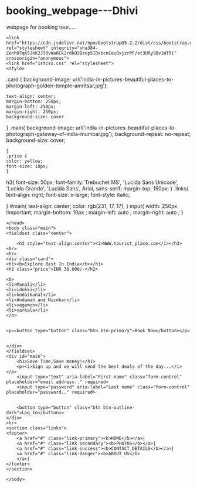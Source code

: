 # booking_webpage---Dhivi
webpage for booking tour.....
<!DOCTYPE html>
<html>
<head>
    <title>tourist_com</title>
    
    <link href="https://cdn.jsdelivr.net/npm/bootstrap@5.2.2/dist/css/bootstrap.min.css" rel="stylesheet" integrity="sha384-Zenh87qX5JnK2Jl0vWa8Ck2rdkQ2Bzep5IDxbcnCeuOxjzrPF/et3URy9Bv1WTRi" crossorigin="anonymous">
    <link href="1stcss.css" rel="stylesheet">
    <style>
.card {
    background-image: url('india-in-pictures-beautiful-places-to-photograph-golden-temple-amritsar.jpg');
   
    text-align: center;
    margin-bottom: 250px;
    margin-left: 250px;
    margin-right: 250px;
    background-size: cover
}
    .main{
    background-image: url('india-in-pictures-beautiful-places-to-photograph-gateway-of-india-mumbai.jpg');
    background-repeat: no-repeat;
    background-size: cover;
    
    }
    .price {
    color: yellow;
    font-size: 18px;
    }
    
h3{
    font-size: 50px;
    font-family:'Trebuchet MS', 'Lucida Sans Unicode', 'Lucida Grande', 'Lucida Sans', Arial, sans-serif;
    margin-top: 150px;
}
.links{
text-align: right;
font-size: x-large;
font-style: italic;

}
#main{
    text-align: center;
    color: rgb(231, 17, 17);
}
input{
    width: 250px !important;
    margin-bottom: 10px ;
    margin-left: auto ;
    margin-right: auto ;
}
</style>

    </head>
    <body class="main">
    <fieldset class="center">
          
        <h3 style="text-align:center"><i>WWW.tourist_place.com</i></h3>
    <br>
    <hr>
    <div class="card">
    <h1><b>Explore Best In India</b></h1>
    <h2 class="price">INR 30,000/-</h2>
    
    <b>
    <li>Manali</li>
    <li>idukki</li>
    <li>kodaikanal</li>
    <li>Andaman and Nicobar</li>
    <li>vagamon</li>
    <li>varkala</li>
    </b>
    
 
    <p><button type="button" class="btn btn-primary">Book_Now</button></p>


    </div>
    </fieldset>
    <div id="main">
        <h1>Save Time,Save money!</h1>
        <p><i>Sign up and we will send the best deals of the day...</i></p>
        <input type="text" aria-label="First name" class="form-control" placeholder="email address.." required>
        <input type="password" aria-label="Last name" class="form-control" placeholder="password.." required>


        <button type="button" class="btn btn-outline-dark">Log_In</button>>
    </div>
    <hr>
    <section class="links">
    <footer>
        <a href="#" class="link-primary"><b>HOME</b></a>|
        <a href="#" class="link-secondary"><b>PHOTOS</b></a>|
        <a href="#" class="link-success"><b>CONTACT_DETAILS</b></a>|
        <a href="#" class="link-danger"><b>ABOUT_US</b>
        </a>|
    </footer>
    </section>
    
    </body>
</html>
